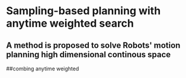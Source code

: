 # Sampling-based planning with anytime weighted search
  ## A method is proposed to solve Robots' motion planning high dimensional continous space
  ##combing anytime weighted 

